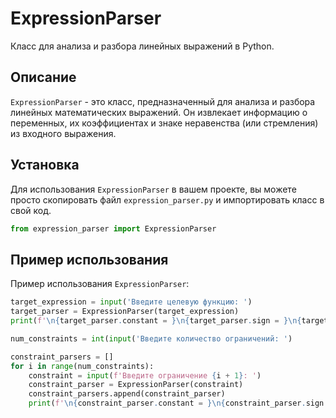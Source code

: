 # ExpressionParser

Класс для анализа и разбора линейных выражений в Python.

## Описание

`ExpressionParser` - это класс, предназначенный для анализа и разбора линейных математических выражений. Он извлекает информацию о переменных, их коэффициентах и знаке неравенства (или стремления) из входного выражения.

## Установка

Для использования `ExpressionParser` в вашем проекте, вы можете просто скопировать файл `expression_parser.py` и импортировать класс в свой код.

```python
from expression_parser import ExpressionParser
```
## Пример использования

Пример использования `ExpressionParser`:


```python
target_expression = input('Введите целевую функцию: ')
target_parser = ExpressionParser(target_expression)
print(f'\n{target_parser.constant = }\n{target_parser.sign = }\n{target_parser.variables = }\n')

num_constraints = int(input('Введите количество ограничений: ')

constraint_parsers = []
for i in range(num_constraints):
    constraint = input(f'Введите ограничение {i + 1}: ')
    constraint_parser = ExpressionParser(constraint)
    constraint_parsers.append(constraint_parser)
    print(f'\n{constraint_parser.constant = }\n{constraint_parser.sign = }\n{constraint_parser.variables = }\n')
```
